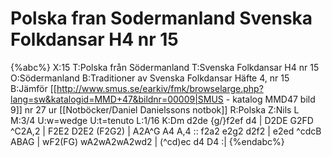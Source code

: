 # Polska fran Sodermanland Svenska Folkdansar H4 nr 15

{%abc%}
X:15
T:Polska från Södermanland
T:Svenska Folkdansar H4 nr 15
O:Södermanland
B:Traditioner av Svenska Folkdansar Häfte 4, nr 15
B:Jämför [[http://www.smus.se/earkiv/fmk/browselarge.php?lang=sw&katalogid=MMD+47&bildnr=00009|SMUS - katalog MMD47 bild 9]] nr 27 ur [[Notböcker/Daniel Danielssons notbok]]
R:Polska
Z:Nils L
M:3/4
U:w=wedge
U:t=tenuto
L:1/16
K:Dm
d2de {g/}f2ef d4 | D2DE G2FD ^C2A,2 | F2E2 D2E2 (F2G2) | A2A^G A4 A,4 ::
f2a2 e2g2 d2f2 | e2ed ^cdcB ABAG | wF2(FG) wA2wA2wA2wd2 | (^cd)ec d4 D4 :|
{%endabc%}
